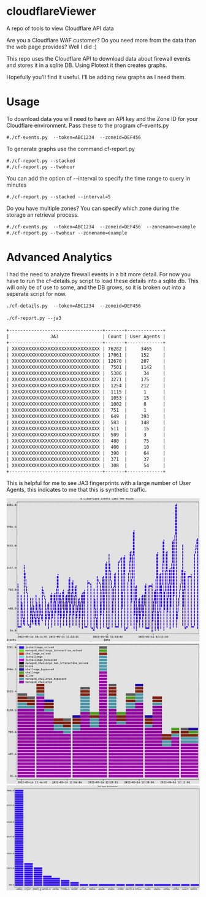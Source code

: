 # cloudflareViewer
A repo of tools to view Cloudflare API data

Are you a Cloudflare WAF customer? Do you need more from the data than the web page provides? Well I did :) 

This repo uses the Cloudflare API to download data about firewall events and stores it in a sqlite DB. Using Plotext it then creates graphs. 

Hopefully you'll find it useful. I'll be adding new graphs as I need them. 

# Usage

To download data you will need to have an API key and the Zone ID for your Cloudflare environment. Pass these to the program cf-events.py 

    #./cf-events.py  --token=ABC1234  --zoneid=DEF456 

To generate graphs use the command cf-report.py 

    #./cf-report.py --stacked 
    #./cf-report.py --twohour

You can add the option of --interval to specify the time range to query in minutes

    #./cf-report.py --stacked --interval=5 

Do you have multiple zones? You can specify which zone during the storage an retrieval process.

    #./cf-events.py  --token=ABC1234  --zoneid=DEF456  --zonename=example
    #./cf-report.py --twohour --zonename=example

# Advanced Analytics

I had the need to analyze firewall events in a bit more detail. For now you have to run the cf-details.py script to load these details into a sqlite db. 
This will only be of use to some, and the DB grows, so it is broken out into a seperate script for now. 

    ./cf-details.py  --token=ABC1234  --zoneid=DEF456 

    ./cf-report.py --ja3 

    +----------------------------------+-------+-------------+
    |               JA3                | Count | User Agents |
    +----------------------------------+-------+-------------+
    | XXXXXXXXXXXXXXXXXXXXXXXXXXXXXXXX | 76282 |     3465    |
    | XXXXXXXXXXXXXXXXXXXXXXXXXXXXXXXX | 17061 |     152     |
    | XXXXXXXXXXXXXXXXXXXXXXXXXXXXXXXX | 12670 |     207     |
    | XXXXXXXXXXXXXXXXXXXXXXXXXXXXXXXX |  7501 |     1142    |
    | XXXXXXXXXXXXXXXXXXXXXXXXXXXXXXXX |  5306 |      34     |
    | XXXXXXXXXXXXXXXXXXXXXXXXXXXXXXXX |  3271 |     175     |
    | XXXXXXXXXXXXXXXXXXXXXXXXXXXXXXXX |  1254 |     212     |
    | XXXXXXXXXXXXXXXXXXXXXXXXXXXXXXXX |  1115 |      1      |
    | XXXXXXXXXXXXXXXXXXXXXXXXXXXXXXXX |  1053 |      15     |
    | XXXXXXXXXXXXXXXXXXXXXXXXXXXXXXXX |  1002 |      8      |
    | XXXXXXXXXXXXXXXXXXXXXXXXXXXXXXXX |  751  |      1      |
    | XXXXXXXXXXXXXXXXXXXXXXXXXXXXXXXX |  649  |     393     |
    | XXXXXXXXXXXXXXXXXXXXXXXXXXXXXXXX |  583  |     148     |
    | XXXXXXXXXXXXXXXXXXXXXXXXXXXXXXXX |  511  |      15     |
    | XXXXXXXXXXXXXXXXXXXXXXXXXXXXXXXX |  509  |      3      |
    | XXXXXXXXXXXXXXXXXXXXXXXXXXXXXXXX |  480  |      75     |
    | XXXXXXXXXXXXXXXXXXXXXXXXXXXXXXXX |  400  |      10     |
    | XXXXXXXXXXXXXXXXXXXXXXXXXXXXXXXX |  390  |      64     |
    | XXXXXXXXXXXXXXXXXXXXXXXXXXXXXXXX |  371  |      37     |
    | XXXXXXXXXXXXXXXXXXXXXXXXXXXXXXXX |  308  |      54     |
    +----------------------------------+-------+-------------+ 

This is helpful for me to see JA3 fingerprints with a large number of User Agents, this indicates to me that this is synthetic traffic. 

![alt_tag](https://github.com/joemcmanus/cloudflareViewer/blob/main/img/twohourReport.jpg)
![alt_tag](https://github.com/joemcmanus/cloudflareViewer/blob/main/img/stackedReport.jpg)
![alt_tag](https://github.com/joemcmanus/cloudflareViewer/blob/main/img/ja3.jpg)

